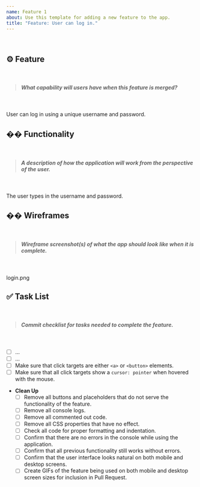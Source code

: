 ```yaml
---
name: Feature 1
about: Use this template for adding a new feature to the app.
title: "Feature: User can log in."
---
```

​
## ⚙️ Feature
​
> ##### What capability will users have when this feature is merged?
​
<!-- write your feature below this line, i.e. "User can..." -->
User can log in using a unique username and password.
​
## �� Functionality
​
> ##### A description of how the application will work from the perspective of the user.
​
<!-- write your plan below this line -->
​The user types in the username and password.
## ��️ Wireframes
​
> ##### Wireframe screenshot(s) of what the app should look like when it is complete.
​
<!-- drag and drop your screenshots below this line -->
login.png
​
## ✅ Task List
​
> ##### Commit checklist for tasks needed to complete the feature.
​
- [ ] ... <!-- add as many items as you need -->
- [ ] ...
- [ ] Make sure that click targets are either `<a>` or `<button>` elements.
- [ ] Make sure that all click targets show a `cursor: pointer` when hovered with the mouse.
- **Clean Up**
  - [ ] Remove all buttons and placeholders that do not serve the functionality of the feature.
  - [ ] Remove all console logs.
  - [ ] Remove all commented out code.
  - [ ] Remove all CSS properties that have no effect.
  - [ ] Check all code for proper formatting and indentation.
  - [ ] Confirm that there are no errors in the console while using the application.
  - [ ] Confirm that all previous functionality still works without errors.
  - [ ] Confirm that the user interface looks natural on both mobile and desktop screens.
  - [ ] Create GIFs of the feature being used on both mobile and desktop screen sizes for inclusion in Pull Request.
